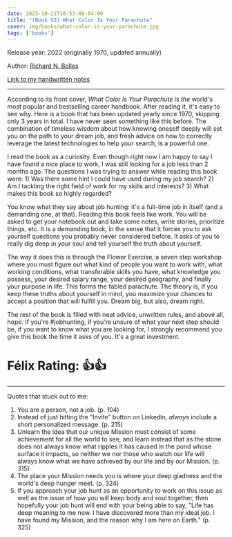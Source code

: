 ```yaml
---
date: 2023-10-21T10:53:08-04:00
title: "(Book 52) What Color Is Your Parachute"
cover: img/books/what-color-is-your-parachute.jpg
tags: ['books']
---
```


Release year: 2022 (originally 1970, updated annually)

Author: [Richard N. Bolles](https://en.wikipedia.org/wiki/Richard_Nelson_Bolles)

[Link to my handwritten notes](https://drive.google.com/file/d/1EFFzlE1esmTN9mDoxGFcjE3DR3ngAxqd/view?usp=sharing)

---

According to its front cover, *What Color Is Your Parachute* is *the*
world's most popular and bestselling career handbook. After reading it,
it's easy to see why. Here is a book that has been updated yearly since
1970, skipping only 3 years in total. I have never seen something like
this before. The combination of timeless wisdom about how knowing
oneself deeply will set you on the path to your dream job, and fresh
advice on how to correctly leverage the latest technologies to help your
search, is a powerful one.

I read the book as a curiosity. Even though right now I am happy to say
I have found a nice place to work, I was still looking for a job less
than 2 months ago. The questions I was trying to answer while reading
this book were: 1) Was there some hint I could have used during my job
search? 2) Am I tackling the right field of work for my skills and
interests? 3) What makes this book so highly regarded?

You know what they say about job hunting: it's a full-time job in itself
(and a demanding one, at that). Reading this book feels like work. You
will be asked to get your notebook out and take some notes, write
stories, prioritize things, etc. It is a demanding book, in the sense
that it forces you to ask yourself questions you probably never
considered before. It asks of you to really dig deep in your soul and
tell yourself the truth about yourself.

The way it does this is through the Flower Exercise, a seven step
workshop where you must figure out what kind of people you want to work
with, what working conditions, what transferable skills you have, what
knowledge you possess, your desired salary range, your desired
geography, and finally your purpose in life. This forms the fabled
parachute. The theory is, if you keep these truths about yourself in
mind, you maximize your chances to accept a position that will fulfill
you. Dream big, but also, dream right.

The rest of the book is filled with neat advice, unwritten rules, and
above all, hope. If you're #jobhunting, if you're unsure of what your
next step should be, if you want to know what you are looking for, I
strongly recommend you give this book the time it asks of you. It's a
great investment.

# Félix Rating: 👍👍

---

Quotes that stuck out to me:

1. You are a person, not a job. (p. 104)
2. Instead of just hitting the "Invite" button on LinkedIn, *always*
   include a short personalized message. (p. 215)
3. Unlearn the idea that our unique Mission must consist of some
   achievement for all the world to see, and learn instead that as the
   stone does not always know what ripples it has caused in the pond
   whose surface it impacts, so neither we nor those who watch our life
   will always know what we have achieved by our life and by our
   Mission. (p. 315)
4. The place your Mission needs you is where your deep gladness and the
   world's deep hunger meet. (p. 324)
5. If you approach your job hunt as an opportunity to work on this issue
   as well as the issue of how you will keep body and soul together,
   then hopefully your job hunt will end with your being able to say,
   "Life has deep meaning to me now. I have discovered more than my
   ideal job. I have found my Mission, and the reason why I am here on
   Earth." (p. 325)
